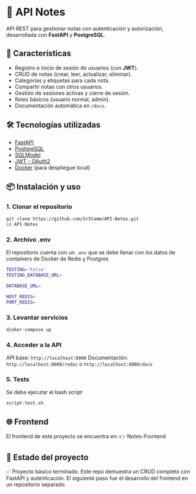 # 📝 API Notes

API REST para gestionar notas con autenticación y autorización, desarrollada con **FastAPI** y **PostgreSQL**.

## 🚀 Características
- Registro e inicio de sesión de usuarios (con **JWT**).
- CRUD de notas (crear, leer, actualizar, eliminar).
- Categorías y etiquetas para cada nota.
- Compartir notas con otros usuarios.
- Gestión de sesiones activas y cierre de sesión.
- Roles básicos (usuario normal, admin).
- Documentación automática en `/docs`.

## 🛠️ Tecnologías utilizadas
- [FastAPI](https://fastapi.tiangolo.com/)
- [PostgreSQL](https://www.postgresql.org/)
- [SQLModel](https://sqlmodel.tiangolo.com/)
- [JWT - OAuth2](https://jwt.io/)
- [Docker](https://www.docker.com/) (para despliegue local)

## 📦 Instalación y uso

### 1. Clonar el repositorio
```bash
git clone https://github.com/SrStamm/API-Notes.git
cd API-Notes
```
### 2. Archivo .env
El repositorio cuenta con un `.env` que se debe llenar con los datos de containers de Docker de Redis y Postgres
```bash
TESTING='False'
TESTING_DATABASE_URL=

DATABASE_URL=

HOST_REDIS=
PORT_REDIS=
```

### 3. Levantar servicios
```bash
dcoker-compose up
```

### 4. Acceder a la API
API base: `http://localhost:8000`
Documentación: `http://localhost:8000/redoc` o `http://localhost:8000/docs`

### 5. Tests
Se debe ejecutar el bash script
```bash
script-test.sh
```

## 🌐 Frontend

El frontend de este proyecto se encuentra en:
👉 Notes-Frontend

## 📌 Estado del proyecto

✅ Proyecto básico terminado.
Este repo demuestra un CRUD completo con FastAPI y autenticación.
El siguiente paso fue el desarrollo del frontend en un repositorio separado.
